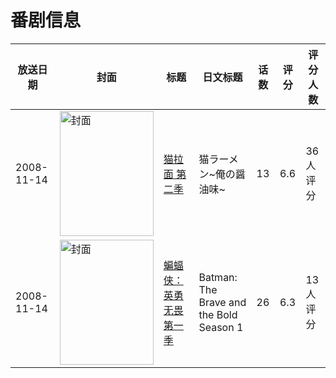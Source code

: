 # 番剧信息

|放送日期|封面|标题|日文标题|话数|评分|评分人数|
|---|---|---|---|---|---|---|
|2008-11-14|<img src="//lain.bgm.tv/pic/cover/c/61/d5/20692_0hiif.jpg" alt="封面" style="width:150px;height:200px;object-fit:cover;">|[猫拉面 第二季](https://bangumi.tv/subject/20692)|猫ラーメン~俺の醤油味~|13|6.6|36人评分|
|2008-11-14|<img src="//lain.bgm.tv/pic/cover/c/f6/a6/127960_1YIyM.jpg" alt="封面" style="width:150px;height:200px;object-fit:cover;">|[蝙蝠侠：英勇无畏 第一季](https://bangumi.tv/subject/127960)|Batman: The Brave and the Bold Season 1|26|6.3|13人评分|
